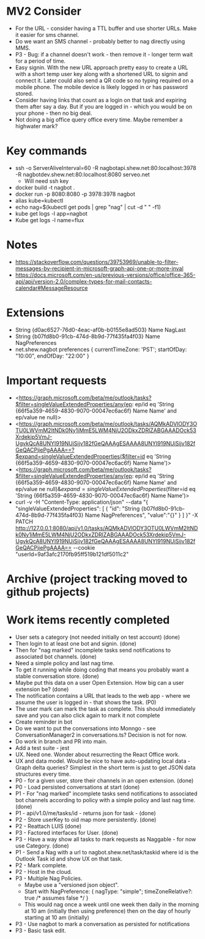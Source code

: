 # MV2 Consider
* For the URL - consider having a TTL buffer and use shorter URLs.   Make it easier for sms channel.  
* Do we want an SMS channel - probably better to nag directly using MMS.
* P3 - Bug: if a channel doesn't work - then remove it - longer term wait for a period of time.
* Easy signin. With the new URL approach pretty easy to create a URL with a short temp user key along with a shortened URL to signin and connect it.  Later could also send a QR code so no typing required on a mobile phone.  The mobile device is likely logged in or has password stored.
* Consider having links that count as a login on that task and expiring them after say a day.  But if you are logged in - which you would be on your phone - then no big deal. 
* Not doing a big office query office every time.  Maybe remember a highwater mark?

# Key commands
* ssh -o ServerAliveInterval=60 -R nagbotapi.shew.net:80:localhost:3978 -R nagbotdev.shew.net:80:localhost:8080 serveo.net
  * Will need ssh key
* docker build -t nagbot .
* docker run -p 8080:8080 -p 3978:3978 nagbot
* alias kube=kubectl
* echo nag=$(kubectl get pods | grep "nag" | cut -d " " -f1)
* kube get logs -l app=nagbot
* Kube get logs -l name=flux


# Notes
* https://stackoverflow.com/questions/39753969/unable-to-filter-messages-by-recipient-in-microsoft-graph-api-one-or-more-inval
* https://docs.microsoft.com/en-us/previous-versions/office/office-365-api/api/version-2.0/complex-types-for-mail-contacts-calendar#MessageResource


# Extensions
* String {d0ac6527-76d0-4eac-af0b-b0155e8ad503} Name NagLast
* String {b07fd8b0-91cb-474d-8b9d-77f435fa4f03} Name NagPreferences
* net.shew.nagbot preferences { currentTimeZone: 'PST'; startOfDay: "10:00", endOfDay: "22:00"  } 

# Important requests
* <https://graph.microsoft.com/beta/me/outlook/tasks?$filter=singleValueExtendedProperties/any(ep: ep/id eq 'String {66f5a359-4659-4830-9070-00047ec6ac6f} Name Name'  and ep/value ne null)>
* <https://graph.microsoft.com/beta/me/outlook/tasks/AQMkADVlODY3OTU0LWVmM2ItNDk0Ny1iMmE5LWM4NjU2ODkxZDRlZABGAAADOck53Xrdekip5VmJ-UgvkQcA8UNYI919NUiSijv182fGeQAAAgESAAAA8UNYI919NUiSijv182fGeQACPjiePgAAAA==?$expand=singleValueExtendedProperties($filter=id eq 'String {66f5a359-4659-4830-9070-00047ec6ac6f} Name Name')>
* <https://graph.microsoft.com/beta/me/outlook/tasks?$filter=singleValueExtendedProperties/any(ep: ep/id eq 'String {66f5a359-4659-4830-9070-00047ec6ac6f} Name Name'  and ep/value ne null)&$expand=singleValueExtendedProperties($filter=id eq 'String {66f5a359-4659-4830-9070-00047ec6ac6f} Name Name')>
* curl -v -H "Content-Type: application/json" --data "{ \"singleValueExtendedProperties\": [ { \"id\": \"String {b07fd8b0-91cb-474d-8b9d-77f435fa4f03} Name NagPreferences\", \"value\":\"{}\" } ] }" -X PATCH http://127.0.0.1:8080/api/v1.0/tasks/AQMkADVlODY3OTU0LWVmM2ItNDk0Ny1iMmE5LWM4NjU2ODkxZDRlZABGAAADOck53Xrdekip5VmJ-UgvkQcA8UNYI919NUiSijv182fGeQAAAgESAAAA8UNYI919NUiSijv182fGeQACPjiePgAAAA== --cookie "userId=9af3afc2170fb95ff519b121df5011c2"


# Archive (project tracking moved to github projects)

# Work items recently completed
* User sets a category (not needed initially on test account) (done)
* Then login to at least one bot and signin. (done)
* Then for "nag marked" incomplete tasks send notifications to associated bot channels. (done)
* Need a simple policy and last nag time.
* To get it running while doing coding that means you probably want a stable conversation store.  (done)
* Maybe put this data on a user Open Extension.  How big can a user extension be? (done)
* The notification contains a URL that leads to the web app - where we assume the user is logged in - that shows the task. (P0)
* The user mark can mark the task as complete.  This should immediately save and you can also click again to mark it not complete 
* Create reminder in bot
* Do we want to put the conversations into Monngo - see ConversationManager2 in conversations.ts? Decision is not for now.
* Do work in branch and PR into main.
* Add a test suite - jest
* UX.  Need one.  Wonder about resurrecting the React Office work.
* UX and data model.  Would be nice to have auto-updating local data - Graph delta queries?  Simplest in the short term is just to get JSON data structures every time.
* P0 - for a given user, store their channels in an open extension. (done)
* P0 - Load persisted conversations at start (done)
* P1 - For "nag marked" incomplete tasks send notifications to associated bot channels according to policy with a simple policy and last nag time.  (done)
* P1 - api/v1.0/me/tasks/id - returns json for task - (done)
* P2 - Store userKey to oid map more persistently. (done)
* P2 - Reattach LUIS (done)
* P3 - Factored interfaces for User. (done)
* P3 - Have a way show all tasks to mark requests as Naggable - for now use Category. (done)
* P1 - Send a Nag with a url to nagbot.shew.net/task/taskid where id is the Outlook Task id and show UX on that task.
* P2 - Mark complete.
* P2 - Host in the cloud.
* P3 - Multiple Nag Policies.
  * Maybe use a "versioned json object".  
  * Start with NagPreference: { nagType: "simple"; timeZoneRelative?: true /* assumes false */ } 
  * This would nag once a week until one week then daily in the morning at 10 am (initially then using preference) then on the day of hourly starting at 10 am (initially)
* P3 - Use nagbot to mark a conversation as persisted for notifications
* P3 - Basic task edit.

